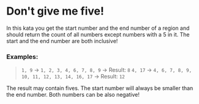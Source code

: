 # Don't give me five!
In this kata you get the start number and the end number of a region and should
return the count of all numbers except numbers with a 5 in it. The start and the end number are both inclusive!

### Examples:
> `1, 9` → `1, 2, 3, 4, 6, 7, 8, 9` → Result: `8`
> `4, 17` → `4, 6, 7, 8, 9, 10, 11, 12, 13, 14, 16, 17` → Result: `12`

The result may contain fives. The start number will always be smaller than the
end number. Both numbers can be also negative!
